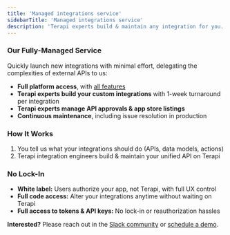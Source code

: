 ```yaml
---
title: 'Managed integrations service'
sidebarTitle: 'Managed integrations service'
description: 'Terapi experts build & maintain any integration for you.'
---
```


### Our Fully-Managed Service

Quickly launch new integrations with minimal effort, delegating the complexities of external APIs to us:
- **Full platform access**, with [all features](/host/cloud)
- **Terapi experts build your custom integrations** with 1-week turnaround per integration
- **Terapi experts manage API approvals & app store listings**
- **Continuous maintenance**, including issue resolution in production

### How It Works
1. You tell us what your integrations should do (APIs, data models, actions)
2. Terapi integration engineers build & maintain your unified API on Terapi

### No Lock-In
- **White label:** Users authorize your app, not Terapi, with full UX control
- **Full code access:** Alter your integrations anytime without waiting on Terapi
- **Full access to tokens & API keys:** No lock-in or reauthorization hassles


**Interested?** Please reach out in the [Slack community](https://terapi.dev/slack) or [schedule a demo](https://terapi.dev/chat).

